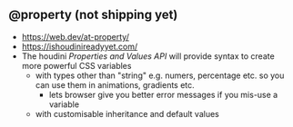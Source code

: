 ## @property (not shipping yet)

- https://web.dev/at-property/
- https://ishoudinireadyyet.com/
- The houdini _Properties and Values API_ will provide syntax to create more
  powerful CSS variables
    - with types other than "string" e.g. numers, percentage etc. so you can use
      them in animations, gradients etc.
        - lets browser give you better error messages if you mis-use a variable
    - with customisable inheritance and default values
